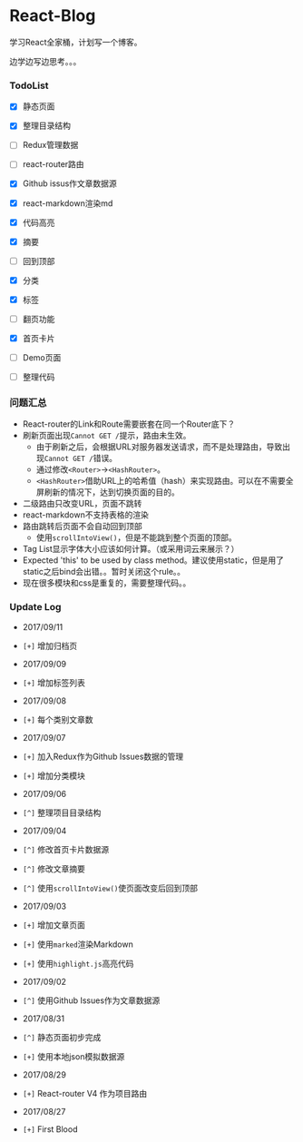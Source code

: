 # React-Blog

学习React全家桶，计划写一个博客。

边学边写边思考。。。


### TodoList

* [x] 静态页面
* [x] 整理目录结构
* [ ] Redux管理数据
* [ ] react-router路由
* [x] Github issus作文章数据源
* [x] react-markdown渲染md
* [x] 代码高亮
* [x] 摘要
* [ ] 回到顶部
* [x] 分类
* [x] 标签
* [ ] 翻页功能
* [x] 首页卡片
* [ ] Demo页面
* [ ] 整理代码


### 问题汇总

- React-router的Link和Route需要嵌套在同一个Router底下？
- 刷新页面出现`Cannot GET /`提示，路由未生效。
   - 由于刷新之后，会根据URL对服务器发送请求，而不是处理路由，导致出现`Cannot GET /`错误。
   - 通过修改`<Router>`→`<HashRouter>`。
   - `<HashRouter>`借助URL上的哈希值（hash）来实现路由。可以在不需要全屏刷新的情况下，达到切换页面的目的。
- 二级路由只改变URL，页面不跳转
- react-markdown不支持表格的渲染
- 路由跳转后页面不会自动回到顶部
   - 使用`scrollIntoView()`，但是不能跳到整个页面的顶部。
- Tag List显示字体大小应该如何计算。（或采用词云来展示？）
- Expected 'this' to be used by class method。建议使用static，但是用了static之后bind会出错。。暂时关闭这个rule。。
- 现在很多模块和css是重复的，需要整理代码。。

### Update Log

- 2017/09/11

 - `[+]` 增加归档页
 
- 2017/09/09

 - `[+]` 增加标签列表

- 2017/09/08

 - `[+]` 每个类别文章数

- 2017/09/07

 - `[+]` 加入Redux作为Github Issues数据的管理
 - `[+]` 增加分类模块

- 2017/09/06

 - `[^]` 整理项目目录结构

- 2017/09/04

 - `[^]` 修改首页卡片数据源
 - `[^]` 修改文章摘要
 - `[^]` 使用`scrollIntoView()`使页面改变后回到顶部

- 2017/09/03

 - `[+]` 增加文章页面
 - `[+]` 使用`marked`渲染Markdown
 - `[+]` 使用`highlight.js`高亮代码

- 2017/09/02

 - `[^]` 使用Github Issues作为文章数据源

- 2017/08/31

 - `[^]` 静态页面初步完成
 - `[+]` 使用本地json模拟数据源

- 2017/08/29

 - `[+]` React-router V4 作为项目路由

- 2017/08/27

 - `[+]` First Blood
